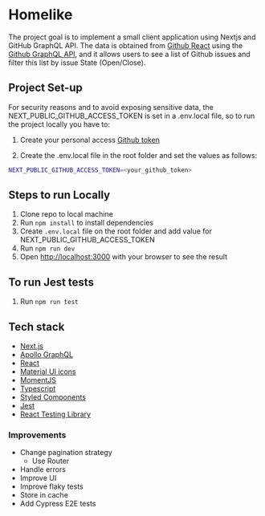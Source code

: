 # Homelike

The project goal is to implement a small client application using Nextjs
and GitHub GraphQL API. 
The data is obtained from [Github React](https://github.com/reactjs/reactjs.org/issues) using the [Github GraphQL API](https://docs.github.com/en/graphql), and it allows users to see a list of Github issues and filter this list by issue State (Open/Close).

## Project Set-up
For security reasons and to avoid exposing sensitive data, the NEXT_PUBLIC_GITHUB_ACCESS_TOKEN is set in a .env.local file, so to run the project locally you have to:

1. Create your personal access [Github token](https://docs.github.com/en/authentication/keeping-your-account-and-data-secure/creating-a-personal-access-token)

2. Create the .env.local file in the root folder and set the values as follows:

```bash
NEXT_PUBLIC_GITHUB_ACCESS_TOKEN=<your_github_token>
```

## Steps to run Locally
1. Clone repo to local machine 
2. Run `npm install` to install dependencies
3. Create `.env.local` file on the root folder and add value for NEXT_PUBLIC_GITHUB_ACCESS_TOKEN
4. Run `npm run dev`
5. Open [http://localhost:3000](http://localhost:3000) with your browser to see the result


## To run Jest tests
1. Run `npm run test`

## Tech stack

- [Next.js](https://nextjs.org/)
- [Apollo GraphQL](https://www.apollographql.com/)
- [React](https://reactjs.org/)
- [Material UI icons](https://mui.com/material-ui/material-icons/)
- [MomentJS](https://momentjs.com/)
- [Typescript](https://www.typescriptlang.org/)
- [Styled Components](https://styled-components.com/)
- [Jest](https://jestjs.io/)
- [React Testing Library](https://testing-library.com/docs/react-testing-library/intro/)

### Improvements
- Change pagination strategy 
    - Use Router  
- Handle errors
- Improve UI 
- Improve flaky tests
- Store in cache
- Add Cypress E2E tests
